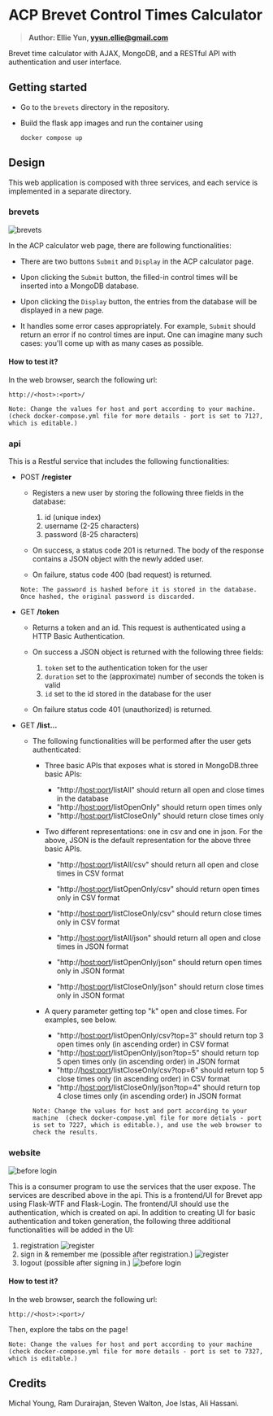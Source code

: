 # ACP Brevet Control Times Calculator #
> **Author: Ellie Yun, yyun.ellie@gmail.com**

Brevet time calculator with AJAX, MongoDB, and a RESTful API with authentication and user interface.

## Getting started

- Go to the ```brevets``` directory in the repository. 

- Build the flask app images and run the container using
           
      docker compose up

## Design 

This web application is composed with three services, and each service is implemented in a separate directory.

### brevets

![brevets](images/brevets.png)

In the ACP calculator web page, there are following functionalities:

- There are two buttons `Submit` and `Display` in the ACP calculator page.

- Upon clicking the `Submit` button, the filled-in control times will be inserted into a MongoDB database.

- Upon clicking the `Display` button, the entries from the database will be displayed in a new page.

- It handles some error cases appropriately. For example, `Submit` should return an error if no control times are input. One can imagine many such cases: you'll come up with as many cases as possible.

#### How to test it?

In the web browser, search the following url:

    http://<host>:<port>/

`Note: Change the values for host and port according to your machine.
 (check docker-compose.yml file for more details - port is set to 7127, which is editable.)`

### api

This is a Restful service that includes the following functionalities:

- POST **/register**
    - Registers a new user by storing the following three fields in the database:
        1. id (unique index)
        2. username (2-25 characters)
        3. password (8-25 characters)

    - On success, a status code 201 is returned. The body of the response 
    contains a JSON object with the newly added user. 
    
    - On failure, status code 400 (bad request) is returned. 
     
    `Note: The password is hashed before it is stored in the database. Once hashed, the original password is discarded.` 

- GET **/token**

    - Returns a token and an id. This request is authenticated using a HTTP Basic Authentication. 
    
    - On success a JSON object is returned with the following three fields:
        1. `token` set to the authentication token for the user
        2. `duration` set to the (approximate) number of seconds the token is valid
        3. `id` set to the id stored in the database for the user
     
    - On failure status code 401 (unauthorized) is returned.

- GET **/list...**
    - The following functionalities will be performed after the user gets authenticated:
        - Three basic APIs that exposes what is stored in MongoDB.three basic APIs:
            - "http://<host:port>/listAll" should return all open and close times in the database
            - "http://<host:port>/listOpenOnly" should return open times only
            - "http://<host:port>/listCloseOnly" should return close times only
        
        - Two different representations: one in csv and one in json. For the above, JSON is the default representation for the above three basic APIs. 
            - "http://<host:port>/listAll/csv" should return all open and close times in CSV format
            - "http://<host:port>/listOpenOnly/csv" should return open times only in CSV format
            - "http://<host:port>/listCloseOnly/csv" should return close times only in CSV format
        
            - "http://<host:port>/listAll/json" should return all open and close times in JSON format
            - "http://<host:port>/listOpenOnly/json" should return open times only in JSON format
            - "http://<host:port>/listCloseOnly/json" should return close times only in JSON format
        
        - A query parameter getting top "k" open and close times. For examples, see below.
        
            - "http://<host:port>/listOpenOnly/csv?top=3" should return top 3 open times only (in ascending order) in CSV format 
            - "http://<host:port>/listOpenOnly/json?top=5" should return top 5 open times only (in ascending order) in JSON format
            - "http://<host:port>/listCloseOnly/csv?top=6" should return top 5 close times only (in ascending order) in CSV format
            - "http://<host:port>/listCloseOnly/json?top=4" should return top 4 close times only (in ascending order) in JSON format
        
        `Note: Change the values for host and port according to your machine 
        (check docker-compose.yml file for more detials - port is set to 7227, which is editable.), and use the web browser to check the results.`

### website 

![before login](images/website_before_login.png)

This is a consumer program to use the services that the user expose. The services are described above in the api.
This is a frontend/UI for Brevet app using Flask-WTF and Flask-Login. 
The frontend/UI should use the authentication, which is created on api. 
In addition to creating UI for basic authentication and token generation, the following three additional functionalities 
will be added in the UI: 
1. registration
    ![register](images/website_registe.png)
2. sign in & remember me (possible after registration.)
    ![register](images/website_sign_in.png)
3. logout (possible after signing in.)
    ![before login](images/website_after_login.png)

#### How to test it?

In the web browser, search the following url:

    http://<host>:<port>/
    
Then, explore the tabs on the page!

`Note: Change the values for host and port according to your machine (check docker-compose.yml file for more details - port is set to 7327, which is editable.)`

## Credits

Michal Young, Ram Durairajan, Steven Walton, Joe Istas, Ali Hassani.
